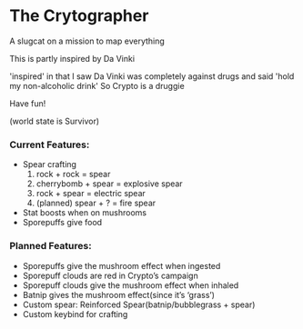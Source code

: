 # The Crytographer
A slugcat on a mission to map everything

This is partly inspired by Da Vinki

'inspired' in that I saw Da Vinki was completely against drugs and said 'hold my non-alcoholic drink'
So Crypto is a druggie

Have fun!

(world state is Survivor)

### Current Features:
- Spear crafting 
  1. rock + rock = spear
  2. cherrybomb + spear = explosive spear
  3. rock + spear = electric spear
  4. (planned) spear + ? = fire spear
- Stat boosts when on mushrooms
- Sporepuffs give food

### Planned Features:
- Sporepuffs give the mushroom effect when ingested
- Sporepuff clouds are red in Crypto’s campaign
- Sporepuff clouds give the mushroom effect when inhaled
- Batnip gives the mushroom effect(since it’s ‘grass’)
- Custom spear: Reinforced Spear(batnip/bubblegrass + spear)
- Custom keybind for crafting
